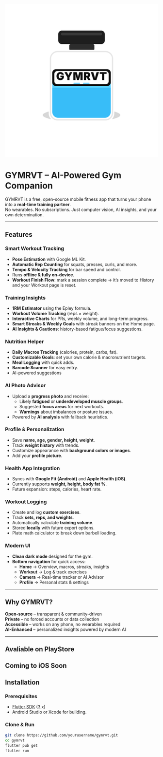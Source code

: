 ![GYMRVT Banner](assets/tflite_model/images/adaptive_fg_gymrvt_blue.svg)
#  GYMRVT – AI-Powered Gym Companion

GYMRVT is a free, open-source mobile fitness app that turns your phone into a **real-time training partner**.  
No wearables. No subscriptions. Just computer vision, AI insights, and your own determination.  

---

##  Features

###  Smart Workout Tracking
- **Pose Estimation** with Google ML Kit.
- **Automatic Rep Counting** for squats, presses, curls, and more.
- **Tempo & Velocity Tracking** for bar speed and control.
- Runs **offline & fully on-device**.
- **Workout Finish Flow**: mark a session complete → it’s moved to History and your Workout page is reset.

###  Training Insights
- **1RM Estimator** using the Epley formula.
- **Workout Volume Tracking** (reps × weight).
- **Interactive Charts** for PRs, weekly volume, and long-term progress.
- **Smart Streaks & Weekly Goals** with streak banners on the Home page.
- **AI Insights & Cautions**: history-based fatigue/focus suggestions.

###  Nutrition Helper
- **Daily Macros Tracking** (calories, protein, carbs, fat).
- **Customizable Goals**: set your own calorie & macronutrient targets.
- **Meal Logging** with quick adds.
- **Barcode Scanner** for easy entry.
- AI-powered suggestions

###  AI Photo Advisor
- Upload a **progress photo** and receive:
  - Likely **fatigued** or **underdeveloped muscle groups**.
  - Suggested **focus areas** for next workouts.
  - **Warnings** about imbalances or posture issues.
- Powered by **AI analysis** with fallback heuristics.

###  Profile & Personalization
- Save **name, age, gender, height, weight**.
- Track **weight history** with trends.
- Customize appearance with **background colors or images**.
- Add your **profile picture**.

###  Health App Integration
- Syncs with **Google Fit (Android)** and **Apple Health (iOS)**.
- Currently supports **weight, height, body fat %**.
- Future expansion: steps, calories, heart rate.

###  Workout Logging
- Create and log **custom exercises**.
- Track **sets, reps, and weights**.
- Automatically calculate **training volume**.
- Stored **locally** with future export options.
- Plate math calculator to break down barbell loading.

###  Modern UI
- **Clean dark mode** designed for the gym.
- **Bottom navigation** for quick access:
  - **Home** → Overview, macros, streaks, insights
  - **Workout** → Log & track exercises
  - **Camera** → Real-time tracker or AI Advisor
  - **Profile** → Personal stats & settings

---

##  Why GYMRVT?

 **Open-source** – transparent & community-driven  
 **Private** – no forced accounts or data collection  
 **Accessible** – works on any phone, no wearables required  
 **AI-Enhanced** – personalized insights powered by modern AI  

---

## Avaliable on PlayStore
Coming to iOS Soon
---

##  Installation

### Prerequisites
- [Flutter SDK](https://flutter.dev/docs/get-started/install) (3.x)
- Android Studio or Xcode for building.

### Clone & Run
```bash
git clone https://github.com/yourusername/gymrvt.git
cd gymrvt
flutter pub get
flutter run
